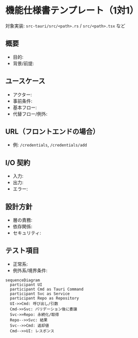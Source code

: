 # 機能仕様書テンプレート（1対1）

対象実装: `src-tauri/src/<path>.rs` / `src/<path>.tsx` など

## 概要

- 目的:
- 背景/前提:

## ユースケース

- アクター:
- 事前条件:
- 基本フロー:
- 代替フロー/例外:

## URL（フロントエンドの場合）

- 例: `/credentials`, `/credentials/add`

## I/O 契約

- 入力:
- 出力:
- エラー:

## 設計方針

- 層の責務:
- 依存関係:
- セキュリティ:

## テスト項目

- 正常系:
- 例外系/境界条件:

```mermaid
sequenceDiagram
  participant UI
  participant Cmd as Tauri Command
  participant Svc as Service
  participant Repo as Repository
  UI->>Cmd: 呼び出し/引数
  Cmd->>Svc: バリデーション後に委譲
  Svc->>Repo: 永続化/取得
  Repo-->>Svc: 結果
  Svc-->>Cmd: 返却値
  Cmd-->>UI: レスポンス
```


